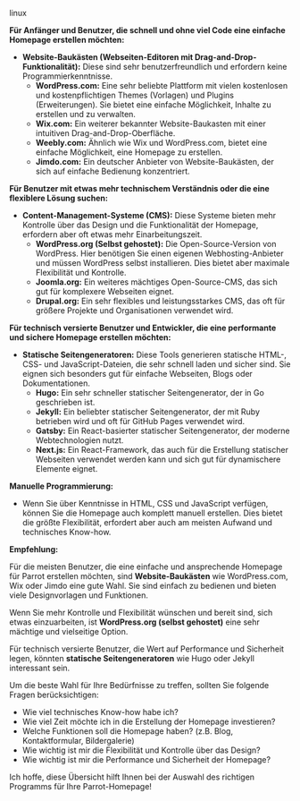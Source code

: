linux

**Für Anfänger und Benutzer, die schnell und ohne viel Code eine einfache Homepage erstellen möchten:**

- **Website-Baukästen (Webseiten-Editoren mit Drag-and-Drop-Funktionalität):** Diese sind sehr benutzerfreundlich und erfordern keine Programmierkenntnisse.
    - **WordPress.com:** Eine sehr beliebte Plattform mit vielen kostenlosen und kostenpflichtigen Themes (Vorlagen) und Plugins (Erweiterungen). Sie bietet eine einfache Möglichkeit, Inhalte zu erstellen und zu verwalten.
    - **Wix.com:** Ein weiterer bekannter Website-Baukasten mit einer intuitiven Drag-and-Drop-Oberfläche.
    - **Weebly.com:** Ähnlich wie Wix und WordPress.com, bietet eine einfache Möglichkeit, eine Homepage zu erstellen.
    - **Jimdo.com:** Ein deutscher Anbieter von Website-Baukästen, der sich auf einfache Bedienung konzentriert.

**Für Benutzer mit etwas mehr technischem Verständnis oder die eine flexiblere Lösung suchen:**

- **Content-Management-Systeme (CMS):** Diese Systeme bieten mehr Kontrolle über das Design und die Funktionalität der Homepage, erfordern aber oft etwas mehr Einarbeitungszeit.
    - **WordPress.org (Selbst gehostet):** Die Open-Source-Version von WordPress. Hier benötigen Sie einen eigenen Webhosting-Anbieter und müssen WordPress selbst installieren. Dies bietet aber maximale Flexibilität und Kontrolle.
    - **Joomla.org:** Ein weiteres mächtiges Open-Source-CMS, das sich gut für komplexere Webseiten eignet.
    - **Drupal.org:** Ein sehr flexibles und leistungsstarkes CMS, das oft für größere Projekte und Organisationen verwendet wird.

**Für technisch versierte Benutzer und Entwickler, die eine performante und sichere Homepage erstellen möchten:**

- **Statische Seitengeneratoren:** Diese Tools generieren statische HTML-, CSS- und JavaScript-Dateien, die sehr schnell laden und sicher sind. Sie eignen sich besonders gut für einfache Webseiten, Blogs oder Dokumentationen.
    - **Hugo:** Ein sehr schneller statischer Seitengenerator, der in Go geschrieben ist.
    - **Jekyll:** Ein beliebter statischer Seitengenerator, der mit Ruby betrieben wird und oft für GitHub Pages verwendet wird.
    - **Gatsby:** Ein React-basierter statischer Seitengenerator, der moderne Webtechnologien nutzt.
    - **Next.js:** Ein React-Framework, das auch für die Erstellung statischer Webseiten verwendet werden kann und sich gut für dynamischere Elemente eignet.

**Manuelle Programmierung:**

- Wenn Sie über Kenntnisse in HTML, CSS und JavaScript verfügen, können Sie die Homepage auch komplett manuell erstellen. Dies bietet die größte Flexibilität, erfordert aber auch am meisten Aufwand und technisches Know-how.

**Empfehlung:**

Für die meisten Benutzer, die eine einfache und ansprechende Homepage für Parrot erstellen möchten, sind **Website-Baukästen** wie WordPress.com, Wix oder Jimdo eine gute Wahl. Sie sind einfach zu bedienen und bieten viele Designvorlagen und Funktionen.

Wenn Sie mehr Kontrolle und Flexibilität wünschen und bereit sind, sich etwas einzuarbeiten, ist **WordPress.org (selbst gehostet)** eine sehr mächtige und vielseitige Option.

Für technisch versierte Benutzer, die Wert auf Performance und Sicherheit legen, könnten **statische Seitengeneratoren** wie Hugo oder Jekyll interessant sein.

Um die beste Wahl für Ihre Bedürfnisse zu treffen, sollten Sie folgende Fragen berücksichtigen:

- Wie viel technisches Know-how habe ich?
- Wie viel Zeit möchte ich in die Erstellung der Homepage investieren?
- Welche Funktionen soll die Homepage haben? (z.B. Blog, Kontaktformular, Bildergalerie)
- Wie wichtig ist mir die Flexibilität und Kontrolle über das Design?
- Wie wichtig ist mir die Performance und Sicherheit der Homepage?

Ich hoffe, diese Übersicht hilft Ihnen bei der Auswahl des richtigen Programms für Ihre Parrot-Homepage!